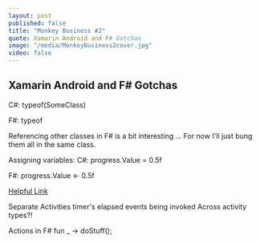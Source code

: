 ```yaml
---
layout: post
published: false
title: "Monkey Business #2"
quote: Xamarin Android and F# Gotchas
image: "/media/MonkeyBusiness2cover.jpg"
video: false
---
```

## Xamarin Android and F# Gotchas

C#:
typeof(SomeClass)

F#:
typeof<SomeClass>

Referencing other classes in F# is a bit interesting ...
For now I'll just bung them all in the same class.

Assigning variables:
C#:
progress.Value = 0.5f

F#:
progress.Value <- 0.5f

[Helpful Link](http://stackoverflow.com/questions/5534368/assignment-operator-in-f)

Separate Activities timer's elapsed events being invoked Across activity types?!

Actions in F#
fun _ -> doStuff();
